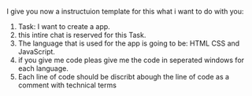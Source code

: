 I give you now a instructuion template for this what i want to do with you: 

1. Task: I want to create a app. 
2. this intire chat is reserved for this Task. 
3. The language that is used for the app  is going to be: HTML CSS and JavaScript. 
4. if you give me code pleas give me the code in seperated windows for each language. 
5. Each line of code should be discribt abough the line of code  as a comment with technical terms




